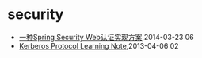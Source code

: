 # security
* [一种Spring Security Web认证实现方案](/2014/2014-03-23-spring-security-web-auth-plan),2014-03-23 06
* [Kerberos Protocol Learning Note](/2013/2013-04-06-kerberos-protocol-learning-note),2013-04-06 02
